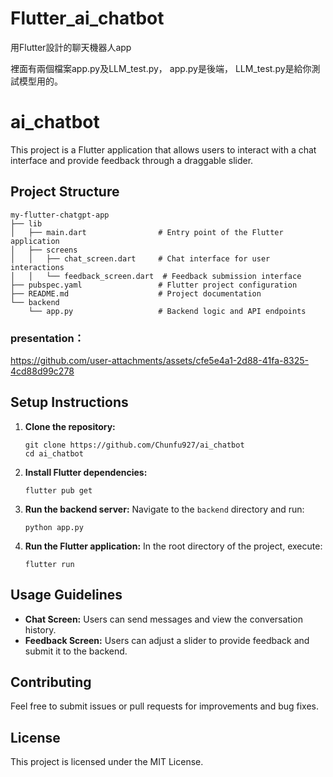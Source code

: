 # Flutter_ai_chatbot
用Flutter設計的聊天機器人app

裡面有兩個檔案app.py及LLM_test.py，
app.py是後端，
LLM_test.py是給你測試模型用的。

# ai_chatbot

This project is a Flutter application that allows users to interact with a chat interface and provide feedback through a draggable slider.

## Project Structure

```
my-flutter-chatgpt-app
├── lib
│   ├── main.dart                # Entry point of the Flutter application
│   ├── screens
│   │   ├── chat_screen.dart     # Chat interface for user interactions
│   │   └── feedback_screen.dart  # Feedback submission interface
├── pubspec.yaml                 # Flutter project configuration
├── README.md                    # Project documentation
└── backend
    └── app.py                   # Backend logic and API endpoints
```

### presentation：

https://github.com/user-attachments/assets/cfe5e4a1-2d88-41fa-8325-4cd88d99c278

## Setup Instructions

1. **Clone the repository:**

   ```
   git clone https://github.com/Chunfu927/ai_chatbot
   cd ai_chatbot
   ```

2. **Install Flutter dependencies:**

   ```
   flutter pub get
   ```

3. **Run the backend server:**
   Navigate to the `backend` directory and run:

   ```
   python app.py
   ```

4. **Run the Flutter application:**
   In the root directory of the project, execute:
   ```
   flutter run
   ```

## Usage Guidelines

- **Chat Screen:** Users can send messages and view the conversation history.
- **Feedback Screen:** Users can adjust a slider to provide feedback and submit it to the backend.

## Contributing

Feel free to submit issues or pull requests for improvements and bug fixes.

## License

This project is licensed under the MIT License.


